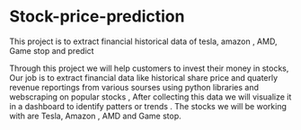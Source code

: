 # Stock-price-prediction
This project is to extract financial historical data of tesla, amazon , AMD, Game stop and predict


Through this project we will help customers to invest their money in stocks, Our job is to extract financial data like historical share price and quaterly revenue reportings from various sourses using python libraries and webscraping on popular stocks , After collecting this data we will visualize  it in a dashboard to identify patters or trends . The stocks we will be working with are Tesla, Amazon , AMD and Game stop. 
